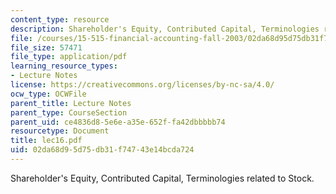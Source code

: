 ```yaml
---
content_type: resource
description: Shareholder's Equity, Contributed Capital, Terminologies related to Stock.
file: /courses/15-515-financial-accounting-fall-2003/02da68d95d75db31f74743e14bcda724_lec16.pdf
file_size: 57471
file_type: application/pdf
learning_resource_types:
- Lecture Notes
license: https://creativecommons.org/licenses/by-nc-sa/4.0/
ocw_type: OCWFile
parent_title: Lecture Notes
parent_type: CourseSection
parent_uid: ce4836d8-5e6e-a35e-652f-fa42dbbbbb74
resourcetype: Document
title: lec16.pdf
uid: 02da68d9-5d75-db31-f747-43e14bcda724
---
```

Shareholder's Equity, Contributed Capital, Terminologies related to Stock.